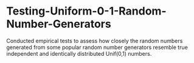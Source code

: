 # Testing-Uniform-0-1-Random-Number-Generators
Conducted empirical tests to assess how closely the random numbers generated from some popular random number generators resemble true independent and identically distributed Unif(0,1) numbers.
